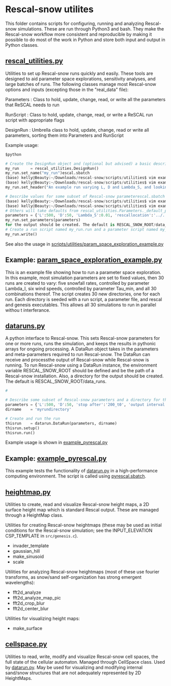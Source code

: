 # Rescal-snow utilites
This folder contains scripts for configuring, running and analyzing Rescal-snow simulations. These are run through Python3 and bash. 
They make the Rescal-snow workflow more consistent and reproducible by making it possible to do most of the work in Python and store both input and output in Python classes.

## [rescal_utilities.py](rescal_utilities.py)
Utilities to set up Rescal-snow runs quickly and easily.
These tools are designed to aid parameter space explorations, sensitivity analyses, and large batches of runs.
The following classes manage most Rescal-snow options and inputs (excepting those in the "real_data" file):

  Parameters : Class to hold, update, change, read, or write all the parameters that ReSCAL needs to run
  
  RunScript  : Class to hold, update, change, read, or write a ReSCAL run script with appropriate flags
  
  DesignRun  : Umbrella class to hold, update, change, read or write all parameters, sorting them into Parameters and RunScript

Example usage:
```python
$python

# Create the DesignRun object and (optional but advised) a basic description
my_run     = rescal_utilities.DesignRun()
my_run.set_name("my_run")escal.sbatch
(base) kelly@Beauty:~/Downloads/rescal-snow/scripts/utilities$ vim example_pyrescal
(base) kelly@Beauty:~/Downloads/rescal-snow/scripts/utilities$ vim example
my_run.set_header("An example run varying L, D and Lambda_S, and looking for the rescal executable in build")

# Describe values for some subset of Rescal-snow parameterescal.sbatch
(base) kelly@Beauty:~/Downloads/rescal-snow/scripts/utilities$ vim example_pyrescal
(base) kelly@Beauty:~/Downloads/rescal-snow/scripts/utilities$ vim examples
# Others will take defaults from rescal_utilities.Parameters._default_parameters() and rescal_utilities.RunScript._default_options()
parameters = {'L':500, 'D':50, 'Lambda_S':0.01, 'rescallocation':'../../build'}
my_run.set_parameters(parameters)
for the output should be created. The default is RESCAL_SNOW_ROOT/data_runs.
# Create a run script named my_run.run and a parameter script named my_run.par
my_run.write()
```
See also the usage in [scripts/utilities/param_space_exploration_example.py](scripts/utilities/param_space_exploration_example.py)

## Example: [param_space_exploration_example.py](param_space_exploration_example.py)
This is an example file showing how to run a parameter space exploration. In this example, most simulation parameters are set to fixed values, then 30 runs are created to vary:
  five snowfall rates, controlled by parameter Lambda_I,
  six wind speeds, controlled by parameter Tau_min,
  and all 30 combinations thereof.
 The script creates 30 new directories, one for each run. Each directory is seeded with a run script, a parameter file, and rescal and genesis executables. This allows all 30 simulations to run in parallel withou
t interferance.

## [dataruns.py](dataruns.py)
A python interface to Rescal-snow. This sets Rescal-snow parameters for one or more runs, runs the simulation, and keeps the results in pythonic arrays for ongoing processing.
A DataRun object takes in the parameters and meta-parameters required to run Rescal-snow. The DataRun can receive and processthe output of Rescal-snow while Rescal-snow is running.
To run Rescal-snow using a DataRun instance, the environment variable RESCAL_SNOW_ROOT should be defined and be the path of a Rescal-snow installation. Also, a directory for the output should be created. The default is RESCAL_SNOW_ROOT/data_runs.

```python
#

# Describe some subset of Rescal-snow parameters and a directory for this run
parameters = {'L':500, 'D':50, 'stop after':'200_t0', 'output interval':'50_t0'}
dirname    = 'myrundirectory'

# Create and run the run
thisrun    = datarun.DataRun(parameters, dirname)
thisrun.setup()
thisrun.run()
```

Example usage is shown in [example_pyrescal.py](example_pyrescal.py)

## Example: [example_pyrescal.py](example_pyrescal.py)
This example tests the functionality of [datarun.py](datarun.py) in a high-performance computing environment. 
The script is called using [pyrescal.sbatch](pyrescal.sbatch).

## [heightmap.py](heightmap.py)
Utilities to create, read and visualize Rescal-snow height maps, a 2D surface height map which is standard Rescal output. These are managed through a HeightMap class.

Utilities for creating Rescal-snow heightmaps (these may be used as initial conditions for the Rescal-snow simulation; see the INPUT_ELEVATION CSP_TEMPLATE in `src/genesis.c`).

- invader_template
 - gaussian_hill
 - make_sinusoid
 - scale
 
Utilities for analyzing Rescal-snow heightmaps (most of these use fourier transforms, as snow/sand self-organization has strong emergent wavelengths):

 - fft2d_analyze
 - fft2d_analyze_map_pic
 - fft2d_crop_blur
 - fft2d_center_blur
 
 Utilities for visualizing height maps:
 
  - make_surface

## [cellspace.py](cellspace.py)
Utilities to read, write, modify and visualize Rescal-snow cell spaces, the full state of the cellular automaton. Managed through CellSpace class. Used by [datarun.py](datarun.py).
May be used for visualizing and modifying internal sand/snow structures that are not adequately represented by 2D HeightMaps.





